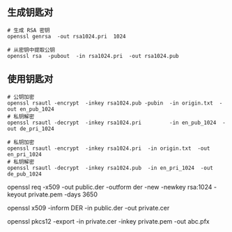 
## 生成钥匙对

    # 生成 RSA 密钥
    openssl genrsa  -out rsa1024.pri  1024
    
    # 从密钥中提取公钥
    openssl rsa  -pubout  -in rsa1024.pri  -out rsa1024.pub

## 使用钥匙对

    # 公钥加密
    openssl rsautl -encrypt  -inkey rsa1024.pub -pubin  -in origin.txt  -out en_pub_1024
    # 私钥解密
    openssl rsautl -decrypt  -inkey rsa1024.pri         -in en_pub_1024  -out de_pri_1024
    
    # 私钥加密
    openssl rsautl -encrypt  -inkey rsa1024.pri  -in origin.txt  -out en_pri_1024
    # 私钥解密
    openssl rsautl -decrypt  -inkey rsa1024.pub  -in en_pri_1024  -out de_pub_1024

openssl req -x509 -out public.der -outform der -new -newkey rsa:1024 -keyout private.pem -days 3650

openssl x509 -inform DER -in public.der -out private.cer

openssl pkcs12 -export -in private.cer -inkey private.pem -out abc.pfx
